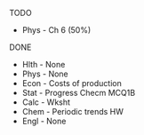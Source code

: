 TODO
- Phys - Ch 6 (50%)

DONE
- Hlth - None
- Phys - None
- Econ - Costs of production
- Stat - Progress Checm MCQ1B
- Calc - Wksht
- Chem - Periodic trends HW
- Engl - None

